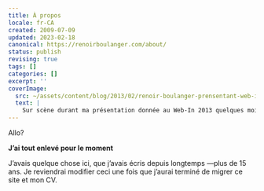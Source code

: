 ```yaml
---
title: À propos
locale: fr-CA
created: 2009-07-09
updated: 2023-02-18
canonical: https://renoirboulanger.com/about/
status: publish
revising: true
tags: []
categories: []
excerpt: ''
coverImage:
  src: ~/assets/content/blog/2013/02/renoir-boulanger-prensentant-web-in-2013-150x150.jpg
  text: |
    Sur scène durant ma présentation donnée au Web-In 2013 quelques mois avant le WAQ
---
```



<app-image figcaption=" " src="~/assets/content/blog/2013/02/renoir-boulanger-prensentant-web-in-2013-150x150.jpg">

Allo?

</app-image>

<rb-notice-box variant="warn" class="my-5">
  <strong slot="header">J’ai tout enlevé pour le moment</strong>

J’avais quelque chose ici, que j’avais écris depuis longtemps —plus de 15 ans.
Je reviendrai modifier ceci une fois que j’aurai terminé de migrer ce site et mon CV.

</rb-notice-box>



<!--
## VERSION COURTE

[<img class="pull-right alignnone size-medium wp-image-4933" alt="Sur scène durant ma présentation donnée au Web-In 2013 quelques mois avant le WAQ" src="/wp-content/uploads/2013/02/renoir-boulanger-prensentant-web-in-2013-e1364610846261-239x300.jpg" width="239" height="300" />][1]Renoir Boulanger est un intégrateur web passionné des standards du web et un programmeur analyste. Il développe des sites et des applications Web en PHP depuis plus de dix ans.

Son expérience passe notamment, par la [gestion de serveurs][2], et le [développement de sites web][3] qu'il a fait pour [plusieurs agences de communications au Québec][4].

Il a aussi créé des librairies d’intégration pour des applications web, et a participé au développement de plusieurs applications web spécialisées dont certaines ont été déployées chez des clients de grand nom, dont Ericsson, Téléfilm Canada, l’Union des Artistes.




----

## VERSION «PERSONNELLE»

J'ai 33 ans, j’ai une passion pour mon métier, j'ai du plaisir à m'appliquer à celui-ci, je suis heureux des choix que j'ai faits dans ma vie et je ne vois qu'un futur brillant et ça m'encourage.

### MON «TRUC»

Le Ouaibe! (sic) J'ai commencé en 1998 et je n'ai jamais arrêté. J'ai eu la chance d'avoir un coach durant ma vingtaine qui m'a appris comment utiliser vim, compiler le noyau Linux. Je n'ai jamais vraiment utilisé Windows, pour moi le terminal est là pour tout!
 

### MON IMPLICATION DANS LE PASSÉ

J'ai un passé très impliqué dans le monde paramilitaire et militaire.

J'ai commencé mon adolescence dans les *Cadets Royaux de l'Armée Canadienne* ([wikipedia][5]) dans le *2449 de Rock-Forest (une unité de Cadets située à Sherbrooke)*. J'y ai passé tout le reste de mon adolescence.


Après les cadets, j'avais choisi la carrière de militaire. Je m'étais donc enrôlé dans la force de Réserve des **Forces armées canadiennes** dans le 714e escadron des communications de Sherbrooke. J'y suis resté pendant 3 ans environ. Bien que parfois je regrette ce choix, j'ai démissionné pour des raisons idéologiques.

Après mon expérience de Militaire, je suis retourné comme instructeur civil a mon ancienne unité pour un an ou deux. Voir l'autre côté, d'être instructeur-civil, plutôt que cadet m'a donné une autre piqure. Celle de partager ce que j'ai appris dans les Forces et les cadets et le montrer a d'autres jeunes.

Vers 2004, j'ai découvert le *[Scoutisme][6] *avec Les *Scouts du Canada* ([*wikipedia*][7]). J'ai animé avec des enfants de 8-9 ans (Méthodologie *Castors*) et 9-11 ans (Méthodologie *Louveteau ([wikipedia][8])*).

Entre 2007 et 2010 j'ai été [chef d'unité][9]. Je partageais mon expérience et dirigeait d'autres adultes dans cette aventure. Mes responsabilités en tant que chef d'unité étaient notamment de m'assurer que les jeunes profitaient d'un agenda autant éducatif qu'amusant.

### AUJOURD'HUI

Depuis 2010, j'ai quitté le bénévolat et j'ai décidé d'investir dans mes propres capacités. Je passe donc mon temps libre à étudier pour un certificat à l'Université, sur une contribution que je désire apporter a un logiciel libre, ou encore je pratique quelques concepts de programmation dans un «sandbox».


### AUSSI

Vous pouvez consulter ma section [Projets][10] où j'y publie quelques programmes et articles que j'ai écrit sur des sujets qui me tienent a coeur. Puis, finalement, j'ai aussi publié une section [Ligne éditoriale][11] qui énnonce mon code de conduite vis à vis ce que j'écris.

 [11]: /ligne-editoriale/
 [10]: /projets/
 [1]: /wp-content/uploads/2013/02/renoir-boulanger-prensentant-web-in-2013-e1364610846261.jpg
 [2]: /blog/tag/linux/ "Linux"
 [3]: /blog/tag/html/
 [4]: /blog/category/portfolio/ "Voir Portofolio"
 [5]: http://fr.wikipedia.org/wiki/Cadets_royaux_de_l%27arm%C3%A9e_canadienne
 [6]: /blog/category/scouts/
 [7]: http://fr.wikipedia.org/wiki/Scouts_Canada
 [8]: http://fr.wikipedia.org/wiki/Louvetisme
 [9]: /blog/2009/09/appel-a-l%e2%80%99aide-pour-animer-avec-jeunes-9-11-ans/
-->
